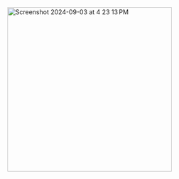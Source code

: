 <img width="370" alt="Screenshot 2024-09-03 at 4 23 13 PM" src="https://github.com/user-attachments/assets/bc7c67b7-9e17-4241-a0b7-53d1a794a02a">

